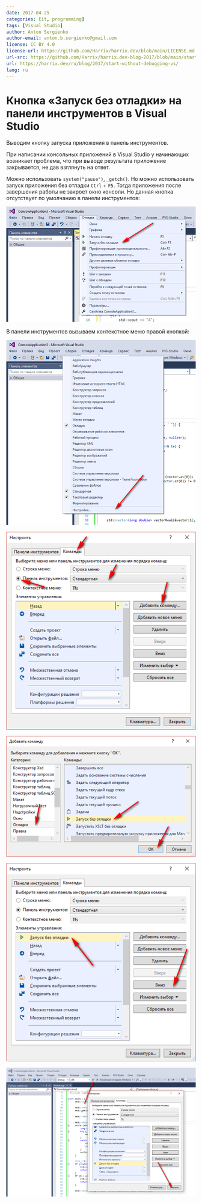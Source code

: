 ```yaml
---
date: 2017-04-25
categories: [it, programming]
tags: [Visual Studio]
author: Anton Sergienko
author-email: anton.b.sergienko@gmail.com
license: CC BY 4.0
license-url: https://github.com/Harrix/harrix.dev/blob/main/LICENSE.md
url-src: https://github.com/Harrix/harrix.dev-blog-2017/blob/main/start-without-debugging-vs/start-without-debugging-vs.md
url: https://harrix.dev/ru/blog/2017/start-without-debugging-vs/
lang: ru
---
```


# Кнопка «Запуск без отладки» на панели инструментов в Visual Studio

Выводим кнопку запуска приложения в панель инструментов.

При написании консольных приложений в Visual Studio у начинающих возникает проблема, что при выводе результата приложение закрывается, не дав взглянуть на ответ.

Можно использовать `system("pause")`, `_getch()`. Но можно использовать запуск приложения без отладки `Ctrl` + `F5`. Тогда приложения после завершения работы не закроет окно консоли. Но данная кнопка отсутствует по умолчанию в панели инструментов:

![Кнопка «Запуск без отладки»](img/panel_01.png)

В панели инструментов вызываем контекстное меню правой кнопкой:

![Контекстное меню](img/panel_02.png)

![Добавление команды](img/panel_03.png)

![Выбор команды](img/panel_04.png)

![Размещение команды](img/panel_05.png)

![Кнопка «Запуск без отладки» на панели инструментов](img/panel_06.png)
